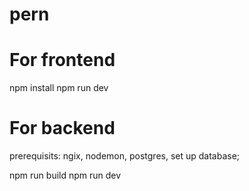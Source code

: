 # pern

# For frontend

npm install
npm run dev

# For backend

prerequisits: ngix, nodemon, postgres, set up database;

npm run build
npm run dev
